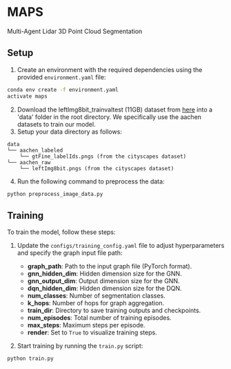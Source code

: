 # MAPS
Multi-Agent Lidar 3D Point Cloud Segmentation

## Setup

1. Create an environment with the required dependencies using the provided `environment.yaml` file:
```bash
conda env create -f environment.yaml
activate maps
```
2. Download the leftImg8bit_trainvaltest (11GB) dataset from [here](https://www.cityscapes-dataset.com/downloads/) into a 'data' folder in the root directory. We specifically use the aachen datasets to train our model.
3. Setup your data directory as follows:
```
data
└── aachen_labeled
    └── gtFine_labelIds.pngs (from the cityscapes dataset)
└── aachen_raw
    └── leftImg8bit.pngs (from the cityscapes dataset)
```
4. Run the following command to preprocess the data:
```bash
python preprocess_image_data.py
```

## Training

To train the model, follow these steps:

1. Update the `configs/training_config.yaml` file to adjust hyperparameters and specify the graph input file path:
   - **graph_path**: Path to the input graph file (PyTorch format).
   - **gnn_hidden_dim**: Hidden dimension size for the GNN.
   - **gnn_output_dim**: Output dimension size for the GNN.
   - **dqn_hidden_dim**: Hidden dimension size for the DQN.
   - **num_classes**: Number of segmentation classes.
   - **k_hops**: Number of hops for graph aggregation.
   - **train_dir**: Directory to save training outputs and checkpoints.
   - **num_episodes**: Total number of training episodes.
   - **max_steps**: Maximum steps per episode.
   - **render**: Set to `True` to visualize training steps.

2. Start training by running the `train.py` script:
```bash
python train.py
```
